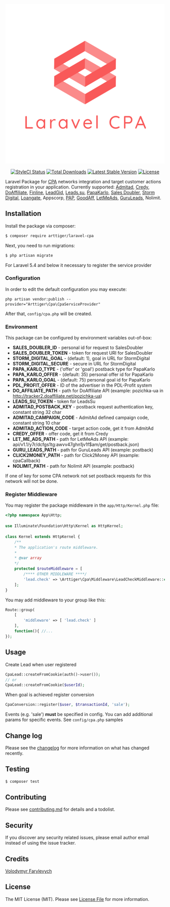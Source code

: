 <p align="center">
    <img src="logo.png" alt="Laravel CPA Network Integration">
</p>

<p align="center">
    <a href="https://github.styleci.io/repos/402023827"><img src="https://github.styleci.io/repos/402023827/shield?style=flat" alt="StyleCI Status"></a>
    <a href="https://packagist.org/packages/arttiger/laravel-cpa"><img src="https://img.shields.io/packagist/dt/arttiger/laravel-cpa?style=flat" alt="Total Downloads"></a>
    <a href="https://packagist.org/packages/arttiger/laravel-cpa"><img src="https://img.shields.io/packagist/v/arttiger/laravel-cpa?style=flat" alt="Latest Stable Version"></a>
    <a href="https://packagist.org/packages/arttiger/laravel-cpa"><img src="https://img.shields.io/packagist/l/arttiger/laravel-cpa?style=flat" alt="License"></a>
</p>

Laravel Package for [CPA](https://en.wikipedia.org/wiki/Cost_per_action) networks integration and target customer
actions registration in your application.
Currently supported: [Admitad](https://www.admitad.com/ru/), [Credy](https://www.adcredy.com/),
[DoAffiliate](https://www.doaffiliate.net/), [Finline](https://finline.ua/), [LeadGid](https://leadgid.eu/),
[Leads.su](https://leads.su/), [PapaKarlo](https://papakarlo.com/), [Sales Doubler](https://www.salesdoubler.com.ua/),
[Storm Digital](https://stormdigital.io/), [Loangate](https://loangate.network/), Appscorp,
[PAP](https://squidleads.com/), [GoodAff](https://www.goodaff.com/), [LetMeAds](https://letmeads.com/),
[GuruLeads](https://www.guruleads.ru/), Nolimit.

## Installation

Install the package via composer:

``` bash
$ composer require arttiger/laravel-cpa
```

Next, you need to run migrations:
```bash
$ php artisan migrate
```

For Laravel 5.4 and below it necessary to register the service provider

### Configuration

In order to edit the default configuration you may execute:
```
php artisan vendor:publish --provider="Arttiger\Cpa\CpaServiceProvider"
```

After that, `config/cpa.php` will be created.

### Environment
This package can be configured by environment variables out-of-box:

- **SALES_DOUBLER_ID** - personal id for request to SalesDoubler
- **SALES_DOUBLER_TOKEN** - token for request URI for SalesDoubler
- **STORM_DIGITAL_GOAL** - (default: 1), goal in URL for StormDigital
- **STORM_DIGITAL_SECURE** - secure in URL for StormDigital
- **PAPA_KARLO_TYPE** - ('offer' or 'goal') postback type for PapaKarlo
- **PAPA_KARLO_OFFER** - (default: 35) personal offer id for PapaKarlo
- **PAPA_KARLO_GOAL** - (default: 75) personal goal id for PapaKarlo
- **PDL_PROFIT_OFFER** - ID of the advertiser in the PDL-Profit system
- **DO_AFFILIATE_PATH** - path for DoAffiliate API (example: pozichka-ua in http://tracker2.doaffiliate.net/pozichka-ua)
- **LEADS_SU_TOKEN** - token for LeadsSu
- **ADMITAD_POSTBACK_KEY** - postback request authentication key, constant string 32 char
- **ADMITAD_CAMPAIGN_CODE** - AdmitAd defined campaign code, constant string 10 char
- **ADMITAD_ACTION_CODE** - target action code, get it from AdmitAd
- **CREDY_OFFER** - offer code, get it from Credy
- **LET_ME_ADS_PATH** - path for LetMeAds API (example: api/v1.1/y7r/dcfgs1tg:awvv47ghn1jv1f$am/get/postback.json)
- **GURU_LEADS_PATH** - path for GuruLeads API (example: postback)
- **CLICK2MONEY_PATH** - path for Click2Money API (example: cpaCallback)
- **NOLIMIT_PATH** - path for Nolimit API (example: postback)

If one of key for some CPA network not set postback requests for this network will not be done. 

### Register Middleware

You may register the package middleware in the `app/Http/Kernel.php` file:

```php
<?php namespace App\Http;

use Illuminate\Foundation\Http\Kernel as HttpKernel;

class Kernel extends HttpKernel {
    /**
    * The application's route middleware.
    *
    * @var array
    */
    protected $routeMiddleware = [
        /**** OTHER MIDDLEWARE ****/
        'lead.check' => \Arttiger\Cpa\Middleware\LeadCheckMiddleware::class
    ];
}
```

You may add middleware to your group like this:

```php
Route::group(
    [
        'middleware' => [ 'lead.check' ]
    ], 
    function(){ //...
});
```

## Usage

Create Lead when user registered
```php
CpaLead::createFromCookie(auth()->user());
// or
CpaLead::createFromCookie($userId);
```

When goal is achieved register conversion 
```php
CpaConversion::register($user, $transactionId, 'sale');
```
Events (e.g. 'sale') **must** be specified in config. You can add additional params for specific events. See `config/cpa.php` samples

## Change log

Please see the [changelog](CHANGELOG.md) for more information on what has changed recently.

## Testing

``` bash
$ composer test
```

## Contributing

Please see [contributing.md](CONTRIBUTING.md) for details and a todolist.

## Security

If you discover any security related issues, please email author email instead of using the issue tracker.

## Credits

[Volodymyr Farylevych](https://github.com/arttiger)

## License

The MIT License (MIT). Please see [License File](LICENSE.md) for more information.
